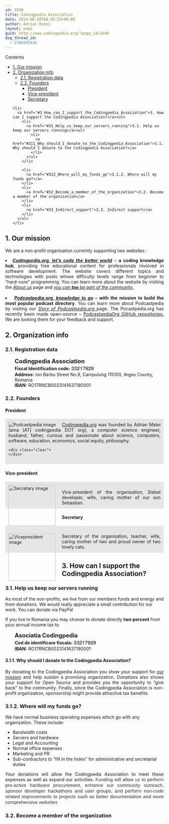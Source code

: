 ```yaml
---
id: 1540
title: Codingpedia Association
date: 2014-06-20T08:59:53+00:00
author: Adrian Matei
layout: page
guid: http://www.codingpedia.org/?page_id=1540
dsq_thread_id:
  - 2780282416
---
```

<div id="toc_container" class="no_bullets">
  <p class="toc_title">
    Contents
  </p>

  <ul class="toc_list">
    <li>
      <a href="#1_Our_mission">1. Our mission</a>
    </li>
    <li>
      <a href="#2_Organization_info">2. Organization info</a><ul>
        <li>
          <a href="#21_Registration_data">2.1. Registration data</a>
        </li>
        <li>
          <a href="#22_Founders">2.2. Founders</a><ul>
            <li>
              <a href="#President">President</a>
            </li>
            <li>
              <a href="#Vice-president">Vice-president</a>
            </li>
            <li>
              <a href="#Secretary">Secretary</a>
            </li>
          </ul>
        </li>
      </ul>
    </li>

    <li>
      <a href="#3_How_can_I_support_the_Codingpedia_Association">3. How can I support the Codingpedia Association?</a><ul>
        <li>
          <a href="#31_Help_us_keep_our_servers_running">3.1. Help us keep our servers running</a><ul>
            <li>
              <a href="#311_Why_should_I_donate_to_the_Codingpedia_Association">3.1.1. Why should I donate to the Codingpedia Association?</a>
            </li>
          </ul>
        </li>

        <li>
          <a href="#312_Where_will_my_funds_go">3.1.2. Where will my funds go?</a>
        </li>
        <li>
          <a href="#32_Become_a_member_of_the_organization">3.2. Become a member of the organization</a>
        </li>
        <li>
          <a href="#33_Indirect_support">3.3. Indirect support</a>
        </li>
      </ul>
    </li>
  </ul>
</div>

## <span id="1_Our_mission">1. Our mission</span>

We are a non-profit organisation currently supporting two websites :

<li style="text-align: justify;">
  <em><a title="Codingpedia.org, let's code the better world" href="http://www.codingpedia.org/" target="_blank"><strong>Codingpedia.org, let&#8217;s code the better world</strong></a></em> &#8211; <strong>a coding knowledge hub</strong>, providing free educational content for professionals involved in software development. The website covers different topics and technologies with posts whose difficulty levels range from beginner to &#8220;hard-core&#8221; programming. You can learn more about the website by visiting the <em><a title="Codingpedia.org, about us" href="http://www.codingpedia.org/about/" target="_blank">About us</a></em> page and <em><a title="Coding Friend Program" href="http://www.codingpedia.org/friends/" target="_blank">you can <strong>too</strong> be part of the community.<br /> </a><br /> </em>
</li>
<li style="text-align: justify;">
  <strong><em> <a title="Podcastpedia.org, knowledge to go" href="https://github.com/Codingpedia/podcastpedia" target="_blank">Podcastpedia.org, knowledge to go</a></em> &#8211; with the mission to build the most popular podcast directory</strong>. You can learn more about Podcastpedia by visiting <em>our <a title="http://www.codingpedia.org/ama/story-of-podcastpedia-org/" href="http://www.codingpedia.org/ama/story-of-podcastpedia-org/" target="_blank">Story of Podcastpedia.org </a></em>page. The Pocastpedia.org has recently been made open-source &#8211; <a title="https://github.com/podcastpedia" href="https://github.com/podcastpedia" target="_blank">PodcastpediaOrg GitHub repositories.</a> We are looking there for your feedback and support.
</li>

## <span id="2_Organization_info">2. Organization info</span>

### <span id="21_Registration_data">2.1. Registration data</span>

<p style="padding-left: 30px;">
  <strong><span style="font-size: 1.3em;">Codingpedia Association</span><br /> Fiscal Identification code:</strong> <span style="color: #000000; font-family: HelveticaNeue, 'Helvetica Neue', Helvetica, Arial, 'Lucida Grande', sans-serif; font-size: 16px; font-style: normal; font-variant: normal; font-weight: normal; letter-spacing: normal; line-height: normal; orphans: auto; text-align: start; text-indent: 0px; text-transform: none; white-space: normal; widows: auto; word-spacing: 0px; -webkit-text-stroke-width: 0px; display: inline !important; float: none; background-color: #ffffff;">33217929</span><br /> <strong>Address:</strong> Ion Barbu Street No.9, Campulung 115100, Arges County, Romania<br /> <strong>IBAN:</strong> RO17RNCB0023141637180001
</p>

### <span id="22_Founders">2.2. Founders</span>

#### <span id="President">President</span>

<div id="about_author" style="background-color: #e6e6e6; padding: 10px;">
  <img id="author_portrait" style="float: left; margin-right: 20px;" src="http://www.codingpedia.org/wp-content/uploads/2014/01/AdrianMatei.png" alt="Podcastpedia image" />

  <div id="author_details" style="text-align: justify;">
    <a title="Codingpedia.org, let's code the better world" href="http://www.codingpedia.org/" target="_blank">Codingpedia.org</a> was founded by Adrian Matei (ama [AT] codingpedia DOT org), a computer science engineer, husband, father, curious and passionate about science, computers, software, education, economics, social equity, philosophy.
  </div>

  <div id="follow_social" style="clear: both;">
    <div id="social_logos">
      <a class="icon-googleplus" href="https://plus.google.com/+AdrianMatei" target="_blank"> </a><a class="icon-twitter" href="https://twitter.com/adrianimatei" target="_blank"> </a><a class="icon-linkedin" href="http://www.linkedin.com/in/adrianmatei1983" target="_blank"> </a><a class="icon-github" href="https://github.com/amacoder" target="_blank"> </a>
    </div>

    <div class="clear">
    </div>
  </div>
</div>

#### <span id="Vice-president">Vice-president</span>

<div id="about_secretary" style="background-color: #e6e6e6; padding: 10px;">
  <img style="float: left; margin-right: 20px; width: 150px; height: 130px;" src="http://www.codingpedia.org/wp-content/uploads/2014/07/silvia-200.png" alt="Secretary image" /></p>

  <div style="text-align: justify;">
    Vice-president of the organisation, Siebel developer, wife, caring mother of our son Sebastian.
  </div>

  <div class="clear">
  </div>
</div>

#### <span id="Secretary">Secretary</span>

<div id="about_vicepresident" style="background-color: #e6e6e6; padding: 10px;">
  <p>
    <img style="float: left; margin-right: 20px; width: 150px; height: 150px;" src="http://www.codingpedia.org/wp-content/uploads/2014/07/mother.png" alt="Vicepresident image" />
  </p>

  <div style="text-align: justify;">
    Secretary of the organisation, teacher, wife, caring mother of two and proud owner of two lovely cats.
  </div>

  <div class="clear">
  </div>
</div>

## <span id="3_How_can_I_support_the_Codingpedia_Association">3. How can I support the Codingpedia Association?</span>

### <span id="31_Help_us_keep_our_servers_running">3.1. Help us keep our servers running</span>

As most of the non-profits, we live from our members funds and energy and from donations. We would really appreciate a small contribution for our work. You can donate via PayPal

<!-- Begin PayPal Donations by https://www.tipsandtricks-hq.com/paypal-donations-widgets-plugin -->

<!-- End PayPal Donations -->

If you live in Romania you may choose to donate directly **two percent** from your annual income tax to

<p style="padding-left: 30px;">
  <strong><span style="font-size: 1.3em;">Asociatia Codingpedia </span><br /> Cod de identificare fiscala:</strong> <span style="color: #000000; font-family: HelveticaNeue, 'Helvetica Neue', Helvetica, Arial, 'Lucida Grande', sans-serif; font-size: 16px; font-style: normal; font-variant: normal; font-weight: normal; letter-spacing: normal; line-height: normal; orphans: auto; text-align: start; text-indent: 0px; text-transform: none; white-space: normal; widows: auto; word-spacing: 0px; -webkit-text-stroke-width: 0px; display: inline !important; float: none; background-color: #ffffff;">33217929</span><br /> <strong>IBAN:</strong> RO17RNCB0023141637180001
</p>

#### <span id="311_Why_should_I_donate_to_the_Codingpedia_Association">3.1.1. Why should I donate to the Codingpedia Association?</span>

<p style="text-align: justify;">
  By donating to the Codingpedia Association you show your support for <a title="http://www.codingpedia.org/about/" href="http://www.codingpedia.org/about/" target="_blank">our mission</a> and help sustain a promising organization. Donations also shows your support for Open Source and provides you the opportunity to &#8220;give back&#8221; to the community. Finally, since the Codingpedia Association is non-profit organization, sponsorship might provide attractive tax benefits.
</p>

### <span id="312_Where_will_my_funds_go">3.1.2. Where will my funds go?</span>

We have normal business operating expenses which go with any organization. These include:

  * Bandwidth costs
  * Servers and hardware
  * Legal and Accounting
  * Normal office expenses
  * Marketing and PR
  * Sub-contractors to &#8220;fill in the holes&#8221; for administrative and secretarial duties

<p style="text-align: justify;">
  Your donations will allow the Codingpedia Association to meet these expenses as well as expand our activities. <span style="color: #333333; font-family: Helvetica, Arial, 'Liberation Sans', FreeSans, sans-serif; font-size: 15.199999809265137px; font-style: normal; font-variant: normal; font-weight: normal; letter-spacing: normal; line-height: 18px; orphans: auto; text-align: start; text-indent: 0px; text-transform: none; white-space: normal; widows: auto; word-spacing: 0px; -webkit-text-stroke-width: 0px; display: inline !important; float: none; background-color: #ffffff;">Funding will allow us to perform pro-active hardware procurement, enhance our community outreach, sponsor developer hackathons and user groups, and perform non-code related improvements to projects such as better documentation and more comprehensive websites</span>
</p>

### <span id="32_Become_a_member_of_the_organization">3.2. Become a member of the organization</span>
